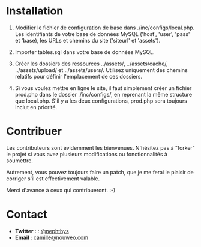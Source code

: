 Installation
============

1.  Modifier le fichier de configuration de base dans ./inc/configs/local.php.
Les identifiants de votre base de données MySQL ('host', 'user', 'pass' et
'base), les URLs et chemins du site ('siteurl' et 'assets').

2.  Importer tables.sql dans votre base de données MySQL.

3.  Créer les dossiers des ressources ../assets/, ../assets/cache/, 
../assets/upload/ et ../assets/users/. Utilisez uniquement des chemins
relatifs pour définir l'emplacement de ces dossiers.

4.  Si vous voulez mettre en ligne le site, il faut simplement créer un 
fichier prod.php dans le dossier ./inc/configs/, en reprenant la même
structure que local.php. S'il y a les deux configurations, prod.php
sera toujours inclut en priorité.


Contribuer
=========

Les contributeurs sont évidemment les bienvenues. N'hésitez pas à "forker" le
projet si vous avez plusieurs modifications ou fonctionnalités à
soumettre.

Autrement, vous pouvez toujours faire un patch, que je me ferai le plaisir
de corriger s'il est effectivement valable.

Merci d'avance à ceux qui contribueront. :-)


Contact
=======

*  **Twitter :** : [@nephthys](http://twitter.com/nephthys)  
*  **Email :**  camille@nouweo.com
